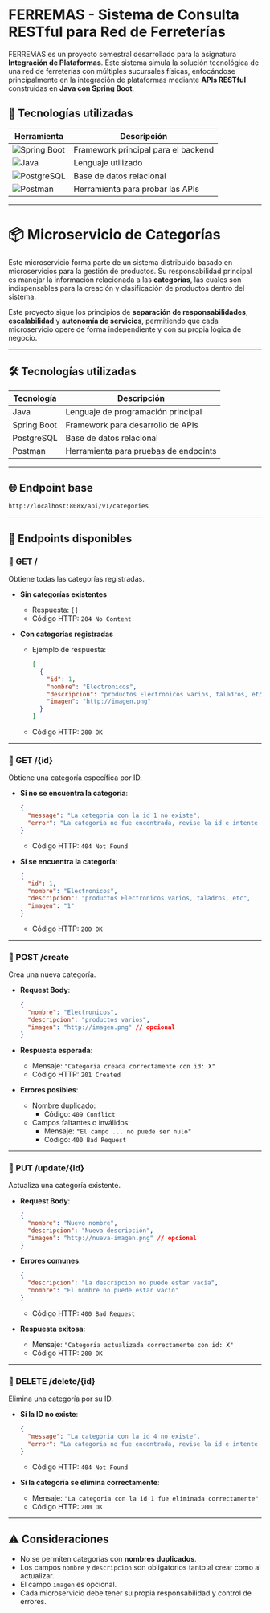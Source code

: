 # FERREMAS - Sistema de Consulta RESTful para Red de Ferreterías

FERREMAS es un proyecto semestral desarrollado para la asignatura **Integración de Plataformas**. Este sistema simula la solución tecnológica de una red de ferreterías con múltiples sucursales físicas, enfocándose principalmente en la integración de plataformas mediante **APIs RESTful** construidas en **Java con Spring Boot**.

## :toolbox: Tecnologías utilizadas

| Herramienta | Descripción |
|-------------|-------------|
| ![Spring Boot](https://img.shields.io/badge/SpringBoot-3.5.x-brightgreen?logo=spring-boot) | Framework principal para el backend |
| ![Java](https://img.shields.io/badge/Java-21-blue?logo=openjdk) | Lenguaje utilizado |
| ![PostgreSQL](https://img.shields.io/badge/PostgreSQL-17-blue?logo=postgresql) | Base de datos relacional |
| ![Postman](https://img.shields.io/badge/Postman-API%20Testing-orange?logo=postman) | Herramienta para probar las APIs |

---
# 📦 Microservicio de Categorías

Este microservicio forma parte de un sistema distribuido basado en microservicios para la gestión de productos. Su responsabilidad principal es manejar la información relacionada a las **categorías**, las cuales son indispensables para la creación y clasificación de productos dentro del sistema.

Este proyecto sigue los principios de **separación de responsabilidades**, **escalabilidad** y **autonomía de servicios**, permitiendo que cada microservicio opere de forma independiente y con su propia lógica de negocio.

---

## 🛠️ Tecnologías utilizadas

| Tecnología  | Descripción                         |
|-------------|-------------------------------------|
| Java        | Lenguaje de programación principal  |
| Spring Boot | Framework para desarrollo de APIs   |
| PostgreSQL  | Base de datos relacional            |
| Postman     | Herramienta para pruebas de endpoints|

---

## 🌐 Endpoint base

```
http://localhost:808x/api/v1/categories
```

---

## 📌 Endpoints disponibles

### 🔹 GET /  
Obtiene todas las categorías registradas.

- **Sin categorías existentes**  
  - Respuesta: `[]`  
  - Código HTTP: `204 No Content`

- **Con categorías registradas**  
  - Ejemplo de respuesta:
    ```json
    [
      {
        "id": 1,
        "nombre": "Electronicos",
        "descripcion": "productos Electronicos varios, taladros, etc",
        "imagen": "http://imagen.png"
      }
    ]
    ```
  - Código HTTP: `200 OK`

---

### 🔹 GET /{id}  
Obtiene una categoría específica por ID.

- **Si no se encuentra la categoría**:
  ```json
  {
    "message": "La categoria con la id 1 no existe",
    "error": "La categoria no fue encontrada, revise la id e intente nuevamente"
  }
  ```
  - Código HTTP: `404 Not Found`

- **Si se encuentra la categoría**:
  ```json
  {
    "id": 1,
    "nombre": "Electronicos",
    "descripcion": "productos Electronicos varios, taladros, etc",
    "imagen": "1"
  }
  ```
  - Código HTTP: `200 OK`

---

### 🔹 POST /create  
Crea una nueva categoría.

- **Request Body**:
  ```json
  {
    "nombre": "Electronicos",
    "descripcion": "productos varios",
    "imagen": "http://imagen.png" // opcional
  }
  ```

- **Respuesta esperada**:
  - Mensaje: `"Categoria creada correctamente con id: X"`
  - Código HTTP: `201 Created`

- **Errores posibles**:
  - Nombre duplicado:  
    - Código: `409 Conflict`
  - Campos faltantes o inválidos:  
    - Mensaje: `"El campo ... no puede ser nulo"`  
    - Código: `400 Bad Request`

---

### 🔹 PUT /update/{id}  
Actualiza una categoría existente.

- **Request Body**:
  ```json
  {
    "nombre": "Nuevo nombre",
    "descripcion": "Nueva descripción",
    "imagen": "http://nueva-imagen.png" // opcional
  }
  ```

- **Errores comunes**:
  ```json
  {
    "descripcion": "La descripcion no puede estar vacía",
    "nombre": "El nombre no puede estar vacío"
  }
  ```
  - Código HTTP: `400 Bad Request`

- **Respuesta exitosa**:
  - Mensaje: `"Categoria actualizada correctamente con id: X"`
  - Código HTTP: `200 OK`

---

### 🔹 DELETE /delete/{id}  
Elimina una categoría por su ID.

- **Si la ID no existe**:
  ```json
  {
    "message": "La categoria con la id 4 no existe",
    "error": "La categoria no fue encontrada, revise la id e intente nuevamente"
  }
  ```
  - Código HTTP: `404 Not Found`

- **Si la categoría se elimina correctamente**:
  - Mensaje: `"La categoria con la id 1 fue eliminada correctamente"`
  - Código HTTP: `200 OK`

---

## ⚠️ Consideraciones

- No se permiten categorías con **nombres duplicados**.
- Los campos `nombre` y `descripcion` son obligatorios tanto al crear como al actualizar.
- El campo `imagen` es opcional.
- Cada microservicio debe tener su propia responsabilidad y control de errores.

